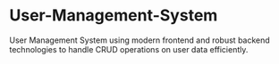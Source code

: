 # User-Management-System
User Management System using modern frontend and robust backend technologies to handle CRUD operations on user data efficiently.

